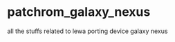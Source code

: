 patchrom_galaxy_nexus
=====================

all the stuffs related to lewa porting device galaxy nexus
